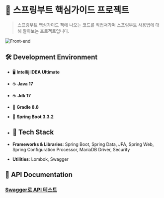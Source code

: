 # 🌱 스프링부트 핵심가이드 프로젝트

> 스프링부트 핵심가이드 책에 나오는 코드를 직접쳐가며 스프링부트 사용법에 대해 알아보는 프로젝트입니다.


![Front-end](https://skillicons.dev/icons?i=idea,java,gradle,spring,git)<br>

## 🛠️ Development Environment
- 🖥️ **Intellij IDEA Ultimate**
- ☕ **Java 17**
- ☕ **Jdk 17**
- 🔧 **Gradle 8.8**
- 🌱 **Spring Boot 3.3.2**

- ## 🧰 Tech Stack
- **Frameworks & Libraries**: Spring Boot, Spring Data, JPA, Spring Web, Spring Configuration Processor, MariaDB Driver, Security
- **Utilities**: Lombok, Swagger

## 📖 API Documentation 
### [Swagger로 API 테스트](http://localhost:8080/swagger-ui/index.html)
